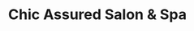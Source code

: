 ---
title: "Chic Assured Salon & Spa"
url: /campbell/chic-assured-salon-and-spa/
shop: hairdresser
---